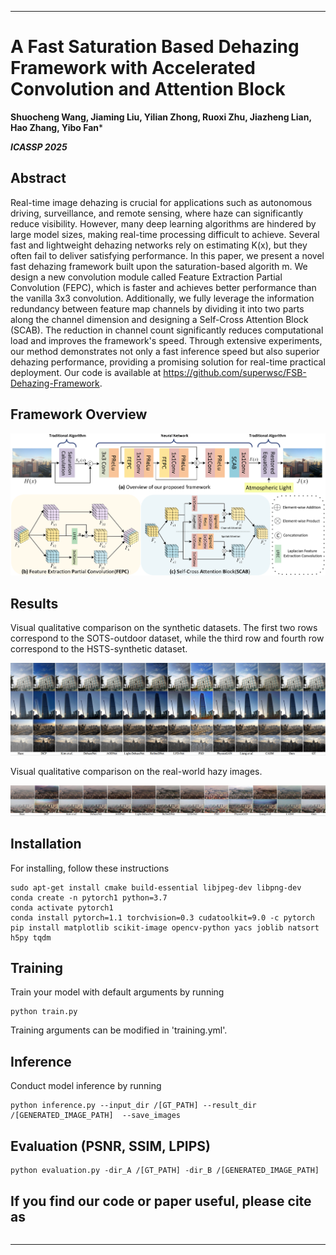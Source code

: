 

---

# A Fast Saturation Based Dehazing Framework with Accelerated Convolution and Attention Block

**Shuocheng Wang, Jiaming Liu, Yilian Zhong, Ruoxi Zhu, Jiazheng Lian, Hao Zhang, Yibo Fan*** 

***ICASSP 2025***

## Abstract

Real-time image dehazing is crucial for applications such as autonomous driving, surveillance, and remote sensing, where haze can significantly reduce visibility. However, many deep learning algorithms are hindered by large model sizes, making real-time processing difficult to achieve. Several fast and lightweight dehazing networks rely on estimating K(x), but they often fail to deliver satisfying performance. In this paper, we present a novel fast dehazing framework built upon the saturation-based algorith  m. We design a new convolution module called Feature Extraction Partial Convolution (FEPC), which is faster and achieves better performance than the vanilla 3x3 convolution. Additionally, we fully leverage the information redundancy between feature map channels by dividing it into two parts along the channel dimension and designing a Self-Cross Attention Block (SCAB). The reduction in channel count significantly reduces computational load and improves the framework's speed. Through extensive experiments, our method demonstrates not only a fast inference speed but also superior dehazing performance, providing a promising solution for real-time practical deployment. Our code is available at https://github.com/superwsc/FSB-Dehazing-Framework.

## Framework Overview

![](readme_images/framework.png)

## Results

Visual qualitative comparison on the synthetic datasets. The first two rows correspond to the SOTS-outdoor dataset, while the third row and fourth row correspond to the HSTS-synthetic dataset.

![](readme_images/SOTS_HSTS.png)

Visual qualitative comparison on the real-world hazy images.

![](readme_images/realworld.png)

## Installation

For installing, follow these instructions

```
sudo apt-get install cmake build-essential libjpeg-dev libpng-dev
conda create -n pytorch1 python=3.7
conda activate pytorch1
conda install pytorch=1.1 torchvision=0.3 cudatoolkit=9.0 -c pytorch
pip install matplotlib scikit-image opencv-python yacs joblib natsort h5py tqdm

```

## Training

Train your model with default arguments by running

```
python train.py
```

Training arguments can be modified in 'training.yml'.

## Inference

Conduct model inference by running

```
python inference.py --input_dir /[GT_PATH] --result_dir /[GENERATED_IMAGE_PATH]  --save_images
```

## Evaluation (PSNR, SSIM, LPIPS)

```
python evaluation.py -dir_A /[GT_PATH] -dir_B /[GENERATED_IMAGE_PATH] 
```

##  If you find our code or paper useful, please cite as

```bibtex

```

---

